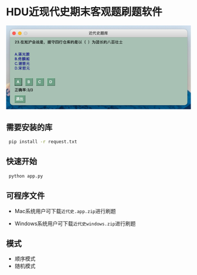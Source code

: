 # HDU近现代史期末客观题刷题软件

![](pic/app.png)

## 需要安装的库

```bash
 pip install -r request.txt
```

## 快速开始
```bash
 python app.py
```

## 可程序文件
- Mac系统用户可下载`近代史.app.zip`进行刷题

- Windows系统用户可下载`近代史windows.zip`进行刷题

## 模式
- 顺序模式
- 随机模式